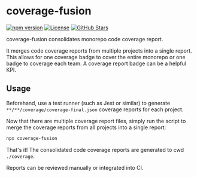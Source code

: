 # coverage-fusion

[![npm version](https://badge.fury.io/js/coverage-fusion.svg)](https://badge.fury.io/js/coverage-fusion)
[![License](https://img.shields.io/badge/License-MIT-brightgreen.svg)](LICENSE)
[![GitHub Stars](https://img.shields.io/github/stars/hxtree/galaxyops?style=social)](https://github.com/hxtree/galaxyops/stargazers)

coverage-fusion consolidates monorepo code coverage report.

It merges code coverage reports from multiple projects into a single report.
This allows for one coverage badge to cover the entire monorepo or one badge to
coverage each team. A coverage report badge can be a helpful KPI.

## Usage

Beforehand, use a test runner (such as Jest or similar) to generate
`**/**/coverage/coverage-final.json` coverage reports for each project.

Now that there are multiple coverage report files, simply run the script to
merge the coverage reports from all projects into a single report:

```bash
npx coverage-fusion
```

That's it! The consolidated code coverage reports are generated to cwd
`./coverage`.

Reports can be reviewed manually or integrated into CI.

